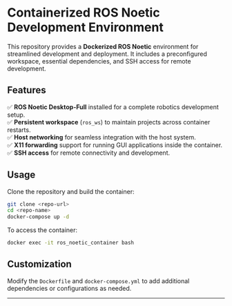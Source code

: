 # **Containerized ROS Noetic Development Environment**  

This repository provides a **Dockerized ROS Noetic** environment for streamlined development and deployment. It includes a preconfigured workspace, essential dependencies, and SSH access for remote development.  

## **Features**  
✅ **ROS Noetic Desktop-Full** installed for a complete robotics development setup.  
✅ **Persistent workspace** (`ros_ws`) to maintain projects across container restarts.  
✅ **Host networking** for seamless integration with the host system.  
✅ **X11 forwarding** support for running GUI applications inside the container.  
✅ **SSH access** for remote connectivity and development.  

## **Usage**  
Clone the repository and build the container:  
```bash
git clone <repo-url>
cd <repo-name>
docker-compose up -d
```
To access the container:  
```bash
docker exec -it ros_noetic_container bash
```

## **Customization**  
Modify the `Dockerfile` and `docker-compose.yml` to add additional dependencies or configurations as needed.  

---
